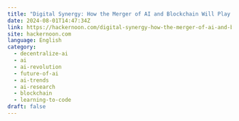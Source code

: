```yaml
---
title: "Digital Synergy: How the Merger of AI and Blockchain Will Play Out"
date: 2024-08-01T14:47:34Z
link: https://hackernoon.com/digital-synergy-how-the-merger-of-ai-and-blockchain-will-play-out?source=rss&utm_medium=RSS&utm_source=news.12bit.vn
site: hackernoon.com
language: English
category:
  - decentralize-ai
  - ai
  - ai-revolution
  - future-of-ai
  - ai-trends
  - ai-research
  - blockchain
  - learning-to-code
draft: false
---
```


